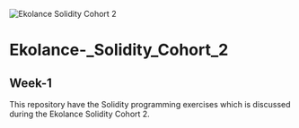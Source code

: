 ![Ekolance Solidity Cohort 2](https://user-images.githubusercontent.com/76531339/197713270-2fea9046-74b0-465e-bf3e-644cdbe7b77d.jpg)
# Ekolance-_Solidity_Cohort_2
## Week-1
This repository have the Solidity programming exercises which is discussed during the Ekolance Solidity Cohort 2.

